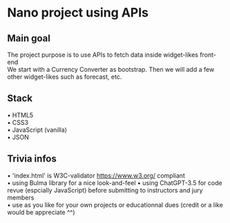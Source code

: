 # Nano project using APIs   

## Main goal   
The project purpose is to use APIs to fetch data inside widget-likes front-end   
We start with a Currency Converter as bootstrap. Then we will add a few other widget-likes such as forecast, etc.   

## Stack   
• HTML5   
• CSS3   
• JavaScript (vanilla)   
• JSON     

## Trivia infos   
• 'index.html' is W3C-validator https://www.w3.org/ compliant   
• using Bulma library for a nice look-and-feel
• using ChatGPT-3.5 for code revue (espcially JavaScript) before submitting to instructors and jury members   
• use as you like for your own projects or educationnal dues (credit or a like would be appreciate ^^)
